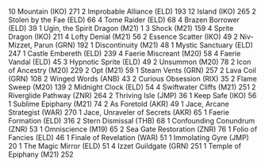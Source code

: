 10 Mountain (IKO) 271
2 Improbable Alliance (ELD) 193
12 Island (IKO) 265
2 Stolen by the Fae (ELD) 66
4 Tome Raider (ELD) 68
4 Brazen Borrower (ELD) 39
1 Ugin, the Spirit Dragon (M21) 1
3 Shock (M21) 159
4 Sprite Dragon (IKO) 211
4 Lofty Denial (M21) 56
2 Essence Scatter (IKO) 49
2 Niv-Mizzet, Parun (GRN) 192
1 Discontinuity (M21) 48
1 Mystic Sanctuary (ELD) 247
1 Castle Embereth (ELD) 239
4 Faerie Miscreant (M20) 58
4 Faerie Vandal (ELD) 45
3 Hypnotic Sprite (ELD) 49
2 Unsummon (M20) 78
2 Icon of Ancestry (M20) 229
2 Opt (M21) 59
1 Steam Vents (GRN) 257
2 Lava Coil (GRN) 108
2 Winged Words (ANB) 43
2 Curious Obsession (RIX) 35
2 Flame Sweep (M20) 139
2 Midnight Clock (ELD) 54
4 Swiftwater Cliffs (M21) 251
2 Riverglide Pathway (ZNR) 264
2 Thriving Isle (JMP) 36
1 Keep Safe (IKO) 56
1 Sublime Epiphany (M21) 74
2 As Foretold (AKR) 49
1 Jace, Arcane Strategist (WAR) 270
1 Jace, Unraveler of Secrets (AKR) 65
1 Faerie Formation (ELD) 316
2 Stern Dismissal (THB) 68
1 Confounding Conundrum (ZNR) 53
1 Omniscience (M19) 65
2 Sea Gate Restoration (ZNR) 76
1 Folio of Fancies (ELD) 46
1 Finale of Revelation (WAR) 51
1 Immolating Gyre (JMP) 20
1 The Magic Mirror (ELD) 51
4 Izzet Guildgate (GRN) 251
1 Temple of Epiphany (M21) 252
